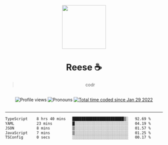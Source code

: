 <div align='center'>
  <img src='https://avatars.githubusercontent.com/u/73779441?v=4' width='140' height='140' />
  <h1>Reese ☕️</h1>
  <blockquote>codr</blockquote>
  
  <br />
  
  <img alt="Profile views" src="https://komarev.com/ghpvc/?username=ruffpuff1" />
  <img alt='Pronouns' src='https://img.shields.io/endpoint?url=https://pronoundb.org/shields/61181f81be124c42b207bffd' />
  <a href="https://wakatime.com/@72bf611d-9557-4a85-aa1d-46f6a3346744"><img src="https://wakatime.com/badge/user/72bf611d-9557-4a85-aa1d-46f6a3346744.svg" alt="Total time coded since Jan 29 2022" /></a>
</div><br />

<hr />

<!--START_SECTION:waka-->

```txt
TypeScript    8 hrs 40 mins   ███████████████████████▒░   92.69 %
YAML          23 mins         █░░░░░░░░░░░░░░░░░░░░░░░░   04.19 %
JSON          8 mins          ▒░░░░░░░░░░░░░░░░░░░░░░░░   01.57 %
JavaScript    7 mins          ▒░░░░░░░░░░░░░░░░░░░░░░░░   01.25 %
TSConfig      0 secs          ░░░░░░░░░░░░░░░░░░░░░░░░░   00.17 %
```

<!--END_SECTION:waka-->
